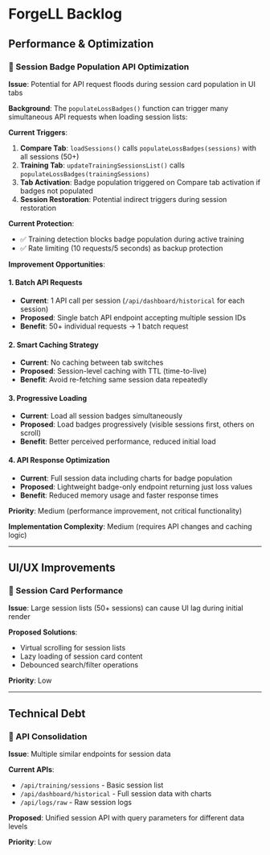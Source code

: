 # ForgeLL Backlog

## Performance & Optimization

### 📡 Session Badge Population API Optimization

**Issue**: Potential for API request floods during session card population in UI tabs

**Background**: 
The `populateLossBadges()` function can trigger many simultaneous API requests when loading session lists:

**Current Triggers**:
1. **Compare Tab**: `loadSessions()` calls `populateLossBadges(sessions)` with all sessions (50+)
2. **Training Tab**: `updateTrainingSessionsList()` calls `populateLossBadges(trainingSessions)` 
3. **Tab Activation**: Badge population triggered on Compare tab activation if badges not populated
4. **Session Restoration**: Potential indirect triggers during session restoration

**Current Protection**:
- ✅ Training detection blocks badge population during active training
- ✅ Rate limiting (10 requests/5 seconds) as backup protection

**Improvement Opportunities**:

#### 1. Batch API Requests
- **Current**: 1 API call per session (`/api/dashboard/historical` for each session)
- **Proposed**: Single batch API endpoint accepting multiple session IDs
- **Benefit**: 50+ individual requests → 1 batch request

#### 2. Smart Caching Strategy  
- **Current**: No caching between tab switches
- **Proposed**: Session-level caching with TTL (time-to-live)
- **Benefit**: Avoid re-fetching same session data repeatedly

#### 3. Progressive Loading
- **Current**: Load all session badges simultaneously
- **Proposed**: Load badges progressively (visible sessions first, others on scroll)
- **Benefit**: Better perceived performance, reduced initial load

#### 4. API Response Optimization
- **Current**: Full session data including charts for badge population
- **Proposed**: Lightweight badge-only endpoint returning just loss values
- **Benefit**: Reduced memory usage and faster response times

**Priority**: Medium (performance improvement, not critical functionality)

**Implementation Complexity**: Medium (requires API changes and caching logic)

---

## UI/UX Improvements

### 🎨 Session Card Performance

**Issue**: Large session lists (50+ sessions) can cause UI lag during initial render

**Proposed Solutions**:
- Virtual scrolling for session lists
- Lazy loading of session card content
- Debounced search/filter operations

**Priority**: Low

---

## Technical Debt

### 🔄 API Consolidation

**Issue**: Multiple similar endpoints for session data

**Current APIs**:
- `/api/training/sessions` - Basic session list
- `/api/dashboard/historical` - Full session data with charts
- `/api/logs/raw` - Raw session logs

**Proposed**: Unified session API with query parameters for different data levels

**Priority**: Low 